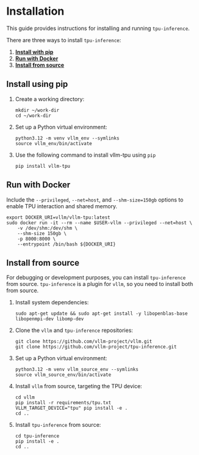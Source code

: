 # Installation

This guide provides instructions for installing and running `tpu-inference`.

There are three ways to install `tpu-inference`:

1. **[Install with pip](#install-using-pip)**
2. **[Run with Docker](#run-with-docker)**
3. **[Install from source](#install-from-source)**

## Install using pip

1. Create a working directory:

    ```shell
    mkdir ~/work-dir
    cd ~/work-dir
    ```

2. Set up a Python virtual environment:

    ```shell
    python3.12 -m venv vllm_env --symlinks
    source vllm_env/bin/activate
    ```

3. Use the following command to install vllm-tpu using `pip`

    ```shell
    pip install vllm-tpu
    ```

## Run with Docker

Include the `--privileged`, `--net=host`, and `--shm-size=150gb` options to enable TPU interaction and shared memory.

```shell
export DOCKER_URI=vllm/vllm-tpu:latest
sudo docker run -it --rm --name $USER-vllm --privileged --net=host \
    -v /dev/shm:/dev/shm \
    --shm-size 150gb \
    -p 8000:8000 \
    --entrypoint /bin/bash ${DOCKER_URI}
```

## Install from source

For debugging or development purposes, you can install `tpu-inference` from source. `tpu-inference` is a plugin for `vllm`, so you need to install both from source.

1. Install system dependencies:

    ```shell
    sudo apt-get update && sudo apt-get install -y libopenblas-base libopenmpi-dev libomp-dev
    ```

1. Clone the `vllm` and `tpu-inference` repositories:

    ```shell
    git clone https://github.com/vllm-project/vllm.git
    git clone https://github.com/vllm-project/tpu-inference.git
    ```

1. Set up a Python virtual environment:

    ```shell
    python3.12 -m venv vllm_source_env --symlinks
    source vllm_source_env/bin/activate
    ```

1. Install `vllm` from source, targeting the TPU device:

    ```shell
    cd vllm
    pip install -r requirements/tpu.txt
    VLLM_TARGET_DEVICE="tpu" pip install -e .
    cd ..
    ```

1. Install `tpu-inference` from source:

    ```shell
    cd tpu-inference
    pip install -e .
    cd ..
    ```
